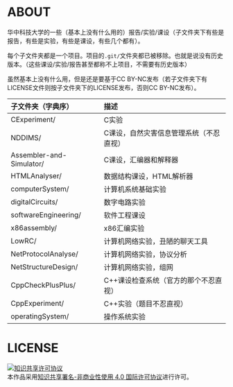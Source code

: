 # ABOUT

华中科技大学的一些（基本上没有什么用的）报告/实验/课设（子文件夹下有些是报告，有些是实验，有些是课设，有些几个都有）。

每个子文件夹都是一个项目。项目的`.git/`文件夹都已被移除。也就是说没有历史版本。（这些课设/实验/报告甚至都称不上项目，不需要有历史版本）

虽然基本上没有什么用，但是还是要基于CC BY-NC发布（若子文件夹下有LICENSE文件则按子文件夹下的LICENSE发布，否则CC BY-NC发布）。

| 子文件夹（字典序）       | 描述                                   |
|:-------------------------|:---------------------------------------|
| CExperiment/             | C实验                                  |
| NDDIMS/                  | C课设，自然灾害信息管理系统（不忍直视）|
| Assembler-and-Simulator/ | C课设，汇编器和解释器                  |
| HTMLAnalyser/            | 数据结构课设，HTML解析器               |
| computerSystem/          | 计算机系统基础实验                     |
| digitalCircuits/         | 数字电路实验                           |
| softwareEngineering/     | 软件工程课设                           |
| x86assembly/             | x86汇编实验                            |
| LowRC/                   | 计算机网络实验，丑陋的聊天工具         |
| NetProtocolAnalyse/      | 计算机网络实验，协议分析               |
| NetStructureDesign/      | 计算机网络实验，组网                   |
| CppCheckPlusPlus/        | C++课设检查系统（官方的那个不忍直视）  |
| CppExperiment/           | C++实验（题目不忍直视）                |
| operatingSystem/         | 操作系统实验                           |

# LICENSE

<a rel="license" href="http://creativecommons.org/licenses/by-nc/4.0/"><img alt="知识共享许可协议" style="border-width:0" src="https://i.creativecommons.org/l/by-nc/4.0/88x31.png" /></a><br />本作品采用<a rel="license" href="http://creativecommons.org/licenses/by-nc/4.0/">知识共享署名-非商业性使用 4.0 国际许可协议</a>进行许可。
